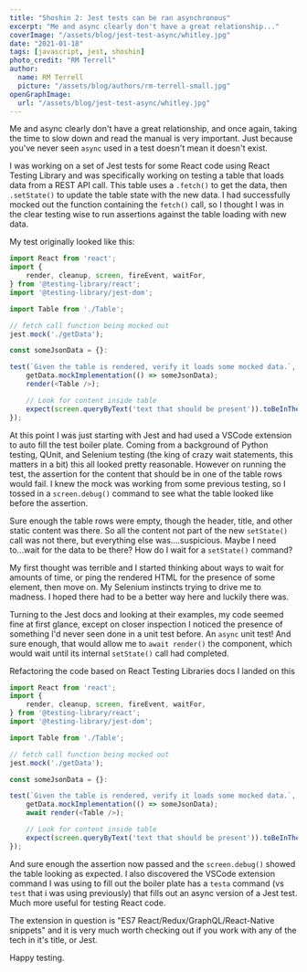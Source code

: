 ```yaml
---
title: "Shoshin 2: Jest tests can be ran asynchronous"
excerpt: "Me and async clearly don't have a great relationship..."
coverImage: "/assets/blog/jest-test-async/whitley.jpg"
date: "2021-01-18"
tags: [javascript, jest, shoshin]
photo_credit: "RM Terrell"
author:
  name: RM Terrell
  picture: "/assets/blog/authors/rm-terrell-small.jpg"
openGraphImage:
  url: "/assets/blog/jest-test-async/whitley.jpg"
---
```


Me and async clearly don't have a great relationship, and once again, taking the time to slow down and read the manual is very important. Just because you've never seen `async` used in a test doesn't mean it doesn't exist.

I was working on a set of Jest tests for some React code using React Testing Library and was specifically working on testing a table that loads data from a REST API call. This table uses a `.fetch()` to get the data, then `.setState()` to update the table state with the new data. I had successfully mocked out the function containing the `fetch()` call, so I thought I was in the clear testing wise to run assertions against the table loading with new data.

My test originally looked like this:

```javascript
import React from 'react';
import {
    render, cleanup, screen, fireEvent, waitFor,
} from '@testing-library/react';
import '@testing-library/jest-dom';

import Table from './Table';

// fetch call function being mocked out
jest.mock('./getData');

const someJsonData = {}:

test(`Given the table is rendered, verify it loads some mocked data.`, () => {
    getData.mockImplementation(() => someJsonData);
    render(<Table />);

    // Look for content inside table
    expect(screen.queryByText('text that should be present')).toBeInTheDocument();
});
```

At this point I was just starting with Jest and had used a VSCode extension to auto fill the test boiler plate. Coming from a background of Python testing, QUnit, and Selenium testing (the king of crazy wait statements, this matters in a bit) this all looked pretty reasonable. However on running the test, the assertion for the content that should be in one of the table rows would fail. I knew the mock was working from some previous testing, so I tossed in a `screen.debug()` command to see what the table looked like before the assertion.

Sure enough the table rows were empty, though the header, title, and other static content was there. So all the content not part of the new `setState()` call was not there, but everything else was....suspicious. Maybe I need to...wait for the data to be there? How do I wait for a `setState()` command?

My first thought was terrible and I started thinking about ways to wait for amounts of time, or ping the rendered HTML for the presence of some element, then move on. My Selenium instincts trying to drive me to madness. I hoped there had to be a better way here and luckily there was.

Turning to the Jest docs and looking at their examples, my code seemed fine at first glance, except on closer inspection I noticed the presence of something I'd never seen done in a unit test before. An `async` unit test! And sure enough, that would allow me to `await render()` the component, which would wait until its internal `setState()` call had completed.

Refactoring the code based on React Testing Libraries docs I landed on this

```javascript
import React from 'react';
import {
    render, cleanup, screen, fireEvent, waitFor,
} from '@testing-library/react';
import '@testing-library/jest-dom';

import Table from './Table';

// fetch call function being mocked out
jest.mock('./getData');

const someJsonData = {}:

test(`Given the table is rendered, verify it loads some mocked data.`, async () => {
    getData.mockImplementation(() => someJsonData);
    await render(<Table />);

    // Look for content inside table
    expect(screen.queryByText('text that should be present')).toBeInTheDocument();
});
```

And sure enough the assertion now passed and the `screen.debug()` showed the table looking as expected. I also discovered the VSCode extension command I was using to fill out the boiler plate has a `testa` command (vs `test` that i was using previously) that fills out an async version of a Jest test. Much more useful for testing React code.

The extension in question is "ES7 React/Redux/GraphQL/React-Native snippets" and it is very much worth checking out if you work with any of the tech in it's title, or Jest.

Happy testing.
